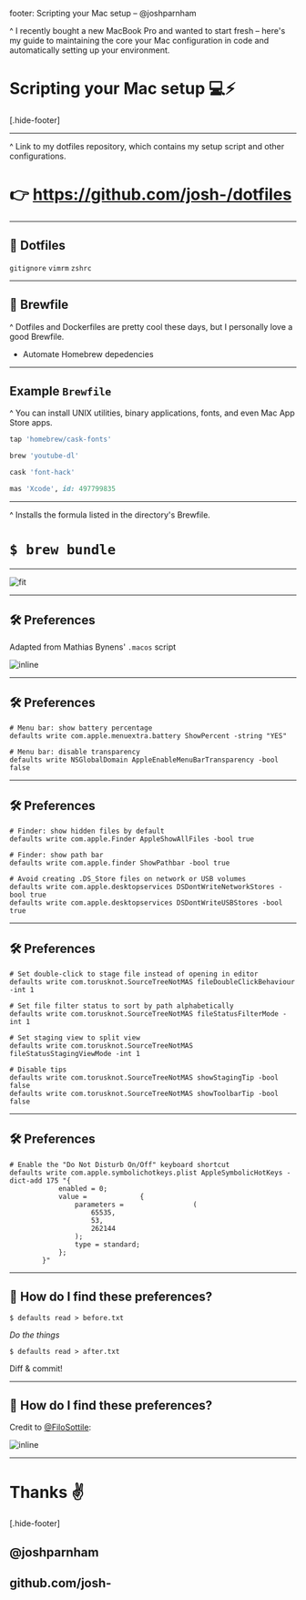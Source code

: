 footer: Scripting your Mac setup – @joshparnham

^ I recently bought a new MacBook Pro and wanted to start fresh – here's my guide to maintaining the core your Mac configuration in code and automatically setting up your environment.

# Scripting your Mac setup 💻⚡️
[.hide-footer]

---

^ Link to my dotfiles repository, which contains my setup script and other configurations.

# 👉 https://github.com/josh-/dotfiles

---

## 🔴 Dotfiles

`gitignore`
`vimrm`
`zshrc`

---

## 🍻 Brewfile

^ Dotfiles and Dockerfiles are pretty cool these days, but I personally love a good Brewfile.

- Automate Homebrew depedencies

---

## Example `Brewfile`

^ You can install UNIX utilities, binary applications, fonts, and even Mac App Store apps.

```rb
tap 'homebrew/cask-fonts'

brew 'youtube-dl'

cask 'font-hack'

mas 'Xcode', id: 497799835
```

---

^ Installs the formula listed in the directory's Brewfile.

# `$ brew bundle`

---

![fit](media/bundle.png)

---

## 🛠 Preferences

Adapted from Mathias Bynens' `.macos` script

![inline](media/mathiasbynens.png)

---

## 🛠 Preferences

```
# Menu bar: show battery percentage
defaults write com.apple.menuextra.battery ShowPercent -string "YES"

# Menu bar: disable transparency
defaults write NSGlobalDomain AppleEnableMenuBarTransparency -bool false

```

---

## 🛠 Preferences

```
# Finder: show hidden files by default
defaults write com.apple.Finder AppleShowAllFiles -bool true

# Finder: show path bar
defaults write com.apple.finder ShowPathbar -bool true

# Avoid creating .DS_Store files on network or USB volumes
defaults write com.apple.desktopservices DSDontWriteNetworkStores -bool true
defaults write com.apple.desktopservices DSDontWriteUSBStores -bool true
```

---

## 🛠 Preferences

```
# Set double-click to stage file instead of opening in editor
defaults write com.torusknot.SourceTreeNotMAS fileDoubleClickBehaviour -int 1

# Set file filter status to sort by path alphabetically
defaults write com.torusknot.SourceTreeNotMAS fileStatusFilterMode -int 1

# Set staging view to split view
defaults write com.torusknot.SourceTreeNotMAS fileStatusStagingViewMode -int 1

# Disable tips
defaults write com.torusknot.SourceTreeNotMAS showStagingTip -bool false
defaults write com.torusknot.SourceTreeNotMAS showToolbarTip -bool false
```

---

## 🛠 Preferences

```
# Enable the "Do Not Disturb On/Off" keyboard shortcut
defaults write com.apple.symbolichotkeys.plist AppleSymbolicHotKeys -dict-add 175 "{
            enabled = 0;
            value =             {
                parameters =                 (
                    65535,
                    53,
                    262144
                );
                type = standard;
            };
        }"
```

---

## 🤔 How do I find these preferences?

```
$ defaults read > before.txt
```

_Do the things_

```
$ defaults read > after.txt
```

Diff & commit!

---

## 🤔 How do I find these preferences?

Credit to [@FiloSottile](https://twitter.com/FiloSottile/status/1016495719665020935):

![inline](media/filo.png)

---

# Thanks ✌️
[.hide-footer]
## @joshparnham

## github.com/josh-
